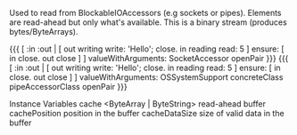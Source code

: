 Used to read from BlockableIOAccessors (e.g sockets or pipes). Elements are read-ahead but only what's available. This is a binary stream (produces bytes/ByteArrays).

{{{
	[ :in :out |
		[	out writing write: 'Hello'; close.
			in reading read: 5
		] ensure: [ in close. out close ]
	] valueWithArguments: SocketAccessor openPair
}}}
{{{
	[ :in :out |
		[	out writing write: 'Hello'; close.
			in reading read: 5
		] ensure: [ in close. out close ]
	] valueWithArguments: OSSystemSupport concreteClass pipeAccessorClass openPair
}}}

Instance Variables
	cache	<ByteArray | ByteString> read-ahead buffer
	cachePosition	<SmallInteger> position in the buffer
	cacheDataSize	<SmallInteger> size of valid data in the buffer

